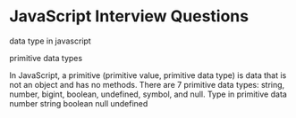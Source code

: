 # JavaScript Interview Questions
data type in javascript 

primitive data types

In JavaScript, a primitive (primitive value, primitive data type) is data that is not an object and has no methods. There are 7 primitive data types: string, number, bigint, boolean, undefined, symbol, and null.
Type in primitive data 
   number
   string 
   boolean 
   null
   undefined
   
